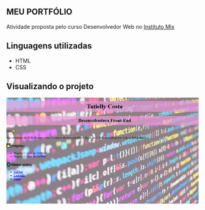 ## MEU PORTFÓLIO
Atividade proposta pelo curso Desenvolvedor Web no <a href="https://institutomix.com.br/">Instituto Mix</a>

## Linguagens utilizadas
- HTML
- CSS

## Visualizando o projeto
<img src="https://github.com/TatyOtty/MeuPortfolio.html/blob/main/Screenshot_ExComplementar.png"/>
